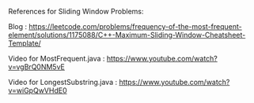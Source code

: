 References for Sliding Window Problems:

Blog : https://leetcode.com/problems/frequency-of-the-most-frequent-element/solutions/1175088/C++-Maximum-Sliding-Window-Cheatsheet-Template/

Video for MostFrequent.java : https://www.youtube.com/watch?v=vgBrQ0NM5vE

Video for LongestSubstring.java : https://www.youtube.com/watch?v=wiGpQwVHdE0
